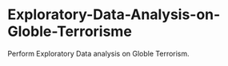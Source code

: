 # Exploratory-Data-Analysis-on-Globle-Terrorisme
Perform Exploratory Data analysis on Globle Terrorism.
